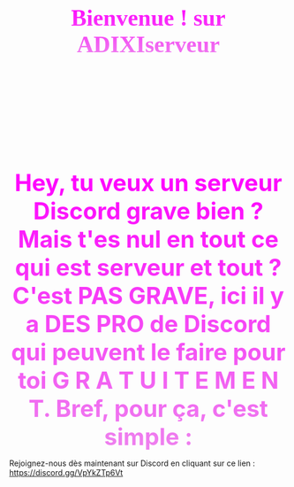 <!DOCTYPE html>
<html>

<head>
  <meta charset="UTF-8">
  <title>Bienvenue ! sur ADIXIserveur</title>
  <style>
    /* Définition du style pour le titre */
    #titre {
      font-family: "Press Start 2P", cursive;
      font-size: 3em;
      font-weight: bold;
      text-align: center;
      background: -webkit-linear-gradient(magenta, violet);
      -webkit-background-clip: text;
      -webkit-text-fill-color: transparent;
    }
    
    /* Définition du style pour la description */
    #description {
      font-family: Arial, sans-serif;
      font-size: 1.5em;
      font-weight: bold;
      text-align: center;
      margin-top: 50px;
    }
    
    /* Définition du style pour l'arrière-plan */
    body {
      background-image: url('https://th.bing.com/th?id=OIP.njGd7IiD40D8vkaiWQVARAHaHa&w=250&h=250&c=8&rs=1&qlt=90&o=6&pid=3.1&rm=2');
      background-size: cover;
      background-repeat: no-repeat;
    }
    
    /* Définition du style pour l'animation */
    #animation {
      animation-name: fadeOut;
      animation-duration: 3s;
      animation-delay: 1s;
      animation-fill-mode: forwards;
      margin-top: 200px;
      text-align: center;
      font-family: "Press Start 2P", cursive;
      font-size: 3em;
      font-weight: bold;
      background: -webkit-linear-gradient(magenta, violet);
      -webkit-background-clip: text;
      -webkit-text-fill-color: transparent;
    }
    
    /* Définition de l'animation */
    @keyframes fadeOut {
      from {
        opacity: 1;
      }
      to {
        opacity: 0;
      }
    }
  </style>
</head>

<body>
  <div id="titre">Bienvenue ! sur ADIXIserveur</div>
  <div id="animation">Hey, tu veux un serveur Discord grave bien ? Mais t'es nul en tout ce qui est serveur et tout ? C'est PAS GRAVE, ici il y a DES PRO de Discord qui peuvent le faire pour toi G R A T U I T E M E N T. Bref, pour ça, c'est simple :</div>
  <div id="description">
    <p>Rejoignez-nous dès maintenant sur Discord en cliquant sur ce lien : <a href="https://discord.gg/VpYkZTp6Vt">https://discord.gg/VpYkZTp6Vt</a></p>
  </div>
</body>

</html>


